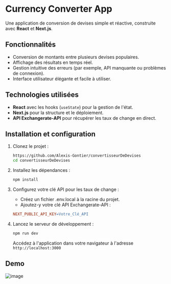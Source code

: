 # Currency Converter App

Une application de conversion de devises simple et réactive, construite avec **React** et **Next.js**.

## Fonctionnalités

- Conversion de montants entre plusieurs devises populaires.
- Affichage des résultats en temps réel.
- Gestion intuitive des erreurs (par exemple, API manquante ou problèmes de connexion).
- Interface utilisateur élégante et facile à utiliser.

## Technologies utilisées

- **React** avec les hooks (`useState`) pour la gestion de l'état.
- **Next.js** pour la structure et le déploiement.
- **API Exchangerate-API** pour récupérer les taux de change en direct.

## Installation et configuration

1. Clonez le projet :
    ```bash
    https://github.com/Alexis-Gontier/convertisseurDeDevises
    cd convertisseurDeDevises
    ```

2. Installez les dépendances :
    ```bash
    npm install
    ```

3. Configurez votre clé API pour les taux de change :

    - Créez un fichier .env.local à la racine du projet.
    - Ajoutez-y votre clé API Exchangerate-API :

    ```makefile
    NEXT_PUBLIC_API_KEY=Votre_Clé_API
    ```

4. Lancez le serveur de développement :
    ```bash
    npm run dev
    ```
    Accédez à l'application dans votre navigateur à l'adresse `http://localhost:3000`

## Demo
![image](https://github.com/user-attachments/assets/3b96228b-fed6-4055-a3e1-9f64599c021d)
